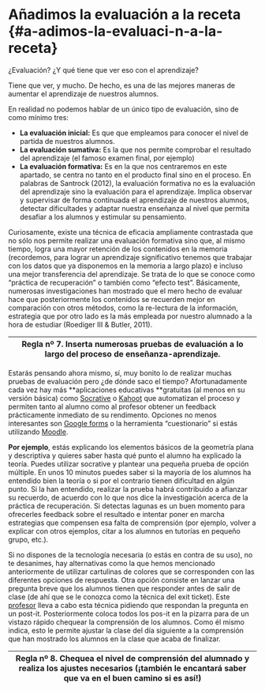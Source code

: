 # Añadimos la evaluación a la receta {#a-adimos-la-evaluaci-n-a-la-receta}

¿Evaluación? ¿Y qué tiene que ver eso con el aprendizaje?

Tiene que ver, y mucho. De hecho, es una de las mejores maneras de aumentar el aprendizaje de nuestros alumnos.

En realidad no podemos hablar de un único tipo de evaluación, sino de como mínimo tres:

* **La evaluación inicial:**  Es que que empleamos para conocer el nivel de partida de nuestros alumnos.
* **La evaluación sumativa:** Es la que nos permite comprobar el resultado del aprendizaje \(el famoso examen final, por ejemplo\)
* **La evaluación formativa:** Es en la que nos centraremos en este apartado, se centra no tanto en el producto final sino en el proceso. En palabras de Santrock \(2012\), la evaluación formativa no es la evaluación del aprendizaje sino la evaluación para el aprendizaje. Implica observar y supervisar de forma continuada el aprendizaje de nuestros alumnos, detectar dificultades y adaptar nuestra enseñanza al nivel que permita desafiar a los alumnos y estimular su pensamiento.

Curiosamente, existe una técnica de eficacia ampliamente contrastada que no sólo nos permite realizar una evaluación formativa sino que, al mismo tiempo, logra una mayor retención de los contenidos en la memoria \(recordemos, para lograr un aprendizaje significativo tenemos que trabajar con los datos que ya disponemos en la memoria a largo plazo\) e incluso una mejor transferencia del aprendizaje. Se trata de lo que se conoce como “práctica de recuperación” o también como “efecto test”. Básicamente, numerosas investigaciones han mostrado que el mero hecho de evaluar hace que posteriormente los contenidos se recuerden mejor en comparación con otros métodos, como la re-lectura de la información, estrategia que por otro lado es la más empleada por nuestro alumnado a la hora de estudiar \(Roediger III & Butler, 2011\).

| Regla nº 7. Inserta numerosas pruebas de evaluación a lo largo del proceso de enseñanza-aprendizaje. |
| --- |


Estarás pensando ahora mismo, sí, muy bonito lo de realizar muchas pruebas de evaluación pero ¿de dónde saco el tiempo? Afortunadamente cada vez hay más **aplicaciones educativas **gratuitas \(al menos en su versión básica\) como [Socrative](https://www.google.com/url?q=https://socrative.com/&sa=D&ust=1572945444159000) o [Kahoot](https://www.google.com/url?q=https://kahoot.com/&sa=D&ust=1572945444159000) que automatizan el proceso y permiten tanto al alumno como al profesor obtener un feedback prácticamente inmediato de su rendimento. Opciones no menos interesantes son [Google forms](https://www.google.com/url?q=https://docs.google.com/forms&sa=D&ust=1572945444160000) o la herramienta “cuestionario” si estás utilizando [Moodle](https://www.google.com/url?q=https://moodle.com/&sa=D&ust=1572945444160000).

**Por ejemplo**, estás explicando los elementos básicos de la geometría plana y descriptiva y quieres saber hasta qué punto el alumno ha explicado la teoría. Puedes utilizar socrative y plantear una pequeña prueba de opción múltiple. En unos 10 minutos puedes saber si la mayoría de los alumnos ha entendido bien la teoría o si por el contrario tienen dificultad en algún punto. Si la han entendido, realizar la prueba habrá contribuido a afianzar su recuerdo, de acuerdo con lo que nos dice la investigación acerca de la práctica de recuperación. Si detectas lagunas es un buen momento para ofrecerles feedback sobre el resultado e intentar poner en marcha estrategias que compensen esa falta de comprensión \(por ejemplo, volver a explicar con otros ejemplos, citar a los alumnos en tutorías en pequeño grupo, etc.\).

Si no dispones de la tecnología necesaria \(o estás en contra de su uso\), no te desanimes, hay alternativas como la que hemos mencionado anteriormente de utilizar cartulinas de colores que se corresponden con las diferentes opciones de respuesta. Otra opción consiste en lanzar una pregunta breve que los alumnos tienen que responder antes de salir de clase \(de ahí que se le conozca como la técnica del exit ticket\). Este [profesor](https://www.google.com/url?q=https://www.youtube.com/watch?v%3Dm-RX-fVtSOM&sa=D&ust=1572945444161000) lleva a cabo esta técnica pidiendo que respondan la pregunta en un post-it. Posteriormente coloca todos los pos-it en la pizarra para de un vistazo rápido chequear la comprensión de los alumnos. Como él mismo indica, esto le permite ajustar la clase del día siguiente a la comprensión que han mostrado los alumnos en la clase que acaba de finalizar.

| Regla nº 8. Chequea el nivel de comprensión del alumnado y realiza los ajustes necesarios \(¡también le encantará saber que va en el buen camino si es así!\) |
| --- |




